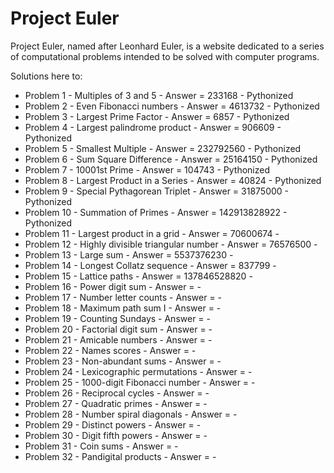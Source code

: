 # Project Euler

Project Euler, named after Leonhard Euler, is a website dedicated to a series of computational problems intended to be solved with computer programs.

Solutions here to:
- Problem 1 - Multiples of 3 and 5 - Answer = 233168 - Pythonized
- Problem 2 - Even Fibonacci numbers - Answer = 4613732 - Pythonized
- Problem 3 - Largest Prime Factor - Answer = 6857 - Pythonized
- Problem 4 - Largest palindrome product - Answer = 906609 - Pythonized
- Problem 5 - Smallest Multiple - Answer = 232792560 - Pythonized
- Problem 6 - Sum Square Difference - Answer = 25164150 - Pythonized
- Problem 7 - 10001st Prime - Answer = 104743 - Pythonized
- Problem 8 - Largest Product in a Series - Answer = 40824 - Pythonized
- Problem 9 - Special Pythagorean Triplet - Answer = 31875000 - Pythonized
- Problem 10 - Summation of Primes - Answer = 142913828922 - Pythonized
- Problem 11 - Largest product in a grid - Answer = 70600674 -
- Problem 12 - Highly divisible triangular number - Answer = 76576500 -
- Problem 13 - Large sum - Answer = 5537376230 - 
- Problem 14 - Longest Collatz sequence - Answer = 837799 -    
- Problem 15 - Lattice paths - Answer = 137846528820 - 
- Problem 16 - Power digit sum - Answer =  - 
- Problem 17 - Number letter counts - Answer =  - 
- Problem 18 - Maximum path sum I - Answer =  - 
- Problem 19 - Counting Sundays - Answer =  - 
- Problem 20 - Factorial digit sum - Answer =  - 
- Problem 21 - Amicable numbers - Answer =  - 
- Problem 22 - Names scores - Answer =  - 
- Problem 23 - Non-abundant sums - Answer =  - 
- Problem 24 - Lexicographic permutations - Answer =  - 
- Problem 25 - 1000-digit Fibonacci number - Answer =  - 
- Problem 26 - Reciprocal cycles - Answer =  - 
- Problem 27 - Quadratic primes - Answer =  - 
- Problem 28 - Number spiral diagonals - Answer =  - 
- Problem 29 - Distinct powers - Answer =  - 
- Problem 30 - Digit fifth powers - Answer =  - 
- Problem 31 - Coin sums - Answer =  - 
- Problem 32 - Pandigital products - Answer =  - 
